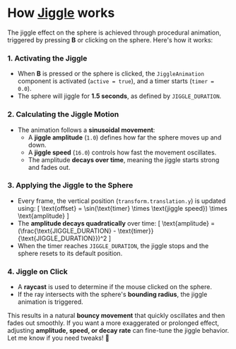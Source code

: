 # How [Jiggle](https://github.com/annazeit/bevy_blog_code/blob/main/jiggle/src/main.rs) works

The jiggle effect on the sphere is achieved through procedural animation, triggered by pressing **B** or clicking on the sphere. Here's how it works:

### **1. Activating the Jiggle**
- When **B** is pressed or the sphere is clicked, the `JiggleAnimation` component is activated (`active = true`), and a timer starts (`timer = 0.0`).
- The sphere will jiggle for **1.5 seconds**, as defined by `JIGGLE_DURATION`.

### **2. Calculating the Jiggle Motion**
- The animation follows a **sinusoidal movement**:
  - A **jiggle amplitude** (`1.0`) defines how far the sphere moves up and down.
  - A **jiggle speed** (`16.0`) controls how fast the movement oscillates.
  - The amplitude **decays over time**, meaning the jiggle starts strong and fades out.

### **3. Applying the Jiggle to the Sphere**
- Every frame, the vertical position (`transform.translation.y`) is updated using:
  \[
  \text{offset} = \sin(\text{timer} \times \text{jiggle speed}) \times \text{amplitude}
  \]
- The **amplitude decays quadratically** over time:
  \[
  \text{amplitude} = (\frac{\text{JIGGLE_DURATION} - \text{timer}}{\text{JIGGLE_DURATION}})^2
  \]
- When the timer reaches `JIGGLE_DURATION`, the jiggle stops and the sphere resets to its default position.

### **4. Jiggle on Click**
- A **raycast** is used to determine if the mouse clicked on the sphere.
- If the ray intersects with the sphere's **bounding radius**, the jiggle animation is triggered.

This results in a natural **bouncy movement** that quickly oscillates and then fades out smoothly. If you want a more exaggerated or prolonged effect, adjusting **amplitude, speed, or decay rate** can fine-tune the jiggle behavior. Let me know if you need tweaks! 🚀

